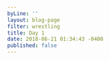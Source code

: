 ```yaml
---
byLine: ''
layout: blog-page
filter: wrestling
title: Day 1
date: 2018-06-21 01:34:43 -0400
published: false
---
```

